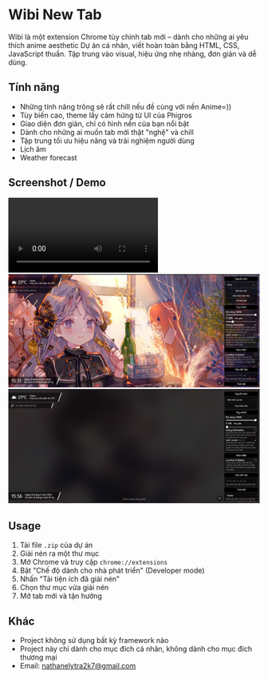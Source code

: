 # Wibi New Tab

Wibi là một extension Chrome tùy chỉnh tab mới – dành cho những ai yêu thích anime aesthetic
Dự án cá nhân, viết hoàn toàn bằng HTML, CSS, JavaScript thuần.
Tập trung vào visual, hiệu ứng nhẹ nhàng, đơn giản và dễ dùng.

## Tính năng

- Những tính năng trông sẽ rất chill nếu đề cùng với nền Anime=))
- Tùy biến cao, theme lấy cảm hứng từ UI của Phigros
- Giao diện đơn giản, chỉ có hình nền của bạn nổi bật
- Dành cho những ai muốn tab mới thật "nghệ" và chill
- Tập trung tối ưu hiệu năng và trải nghiệm người dùng
- Lịch âm
- Weather forecast

## Screenshot / Demo

![Demo](./image/preview.mp4)
![Demo](./image/preview.webp)
![Demo](./image/previewsafemode.webp)

## Usage

1. Tải file `.zip` của dự án
2. Giải nén ra một thư mục
3. Mở Chrome và truy cập `chrome://extensions`
4. Bật "Chế độ dành cho nhà phát triển" (Developer mode)
5. Nhấn "Tải tiện ích đã giải nén"
6. Chọn thư mục vừa giải nén
7. Mở tab mới và tận hưởng

## Khác

- Project không sử dụng bất kỳ framework nào
- Project này chỉ dành cho mục đích cá nhân, không dành cho mục đích thương mại
- Email: nathanelytra2k7@gmail.com
